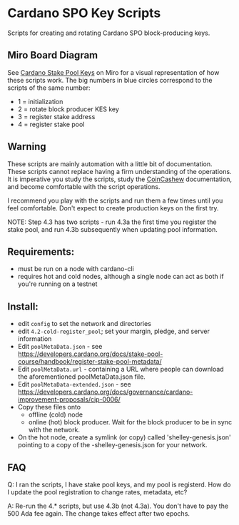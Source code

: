 # Cardano SPO Key Scripts

Scripts for creating and rotating Cardano SPO block-producing keys.

## Miro Board Diagram

See [Cardano Stake Pool Keys](https://miro.com/app/board/uXjVOOPT35Y=/) on Miro for a visual representation of how 
these scripts work. The big numbers in blue circles correspond to the scripts of the same number: 

  - 1 = initialization
  - 2 = rotate block producer KES key
  - 3 = register stake address
  - 4 = register stake pool

## Warning

These scripts are mainly automation with a little bit of documentation. 
These scripts cannot replace having a firm understanding of the operations. 
It is imperative you study the scripts, 
study the [CoinCashew](https://www.coincashew.com/coins/overview-ada/guide-how-to-build-a-haskell-stakepool-node) documentation, 
and become comfortable with the script operations. 

I recommend you play with the scripts and run them a few times until you feel comfortable. 
Don't expect to create production keys on the first try. 

NOTE: Step 4.3 has two scripts - run 4.3a the first time you register the stake pool, and run 4.3b subsequently when updating
pool information.

## Requirements: 
  - must be run on a node with cardano-cli
  - requires hot and cold nodes, although a single
    node can act as both if you're running on a testnet

## Install: 
  - edit `config` to set the network and directories
  - edit `4.2-cold-register_pool`; set your margin, pledge, and server information
  - Edit `poolMetaData.json` - see https://developers.cardano.org/docs/stake-pool-course/handbook/register-stake-pool-metadata/
  - Edit `poolMetaData.url` - containing a URL where people can download the aforementioned poolMetaData.json file.
  - Edit `poolMetaData-extended.json` - see https://developers.cardano.org/docs/governance/cardano-improvement-proposals/cip-0006/
  - Copy these files onto 
      - offline (cold) node 
      - online (hot) block producer. Wait for the block producer to be in sync with the network.
  - On the hot node, create a symlink (or copy) called 'shelley-genesis.json' pointing
    to a copy of the <network>-shelley-genesis.json for your network.

## FAQ

Q: I ran the scripts, I have stake pool keys, and my pool is registerd. How do I update the pool registration to change rates, metadata, etc?

A: Re-run the 4.* scripts, but use 4.3b (not 4.3a). You don't have to pay the 500 Ada fee again. The change takes effect after two epochs.


